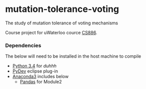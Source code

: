 # mutation-tolerance-voting
The study of mutation tolerance of voting mechanisms

Course project for uWaterloo cource [CS886](https://cs.uwaterloo.ca/~klarson/teaching/W15-886/).

### Dependencies
The below will need to be installed in the host machine to compile

* [Python 3.4](https://docs.python.org/3/) for *duhhh*
* [PyDev](http://pydev.org/manual_101_install.html) eclipse plug-in
* [Anaconda3](http://continuum.io/downloads#py34) includes below
  * [Pandas](https://pypi.python.org/pypi/pandas) for Module2
